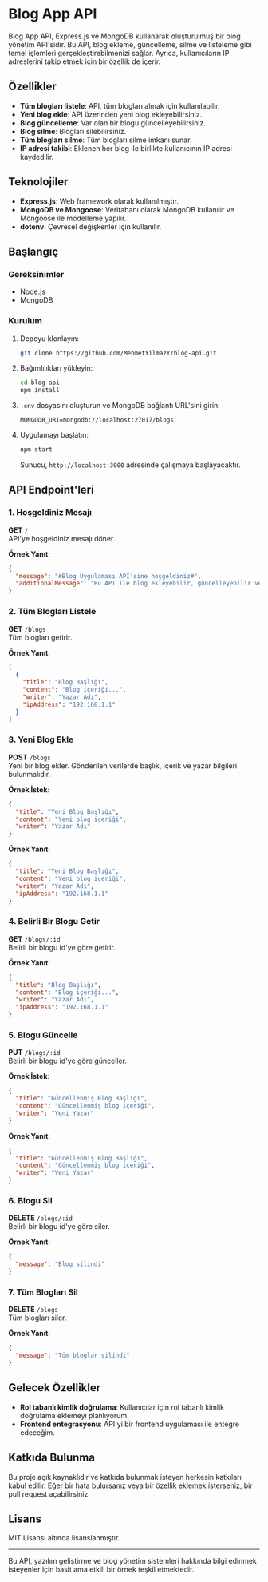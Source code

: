 # Blog App API

Blog App API, Express.js ve MongoDB kullanarak oluşturulmuş bir blog yönetim API'sidir. Bu API, blog ekleme, güncelleme, silme ve listeleme gibi temel işlemleri gerçekleştirebilmenizi sağlar. Ayrıca, kullanıcıların IP adreslerini takip etmek için bir özellik de içerir.

## Özellikler

- **Tüm blogları listele**: API, tüm blogları almak için kullanılabilir.
- **Yeni blog ekle**: API üzerinden yeni blog ekleyebilirsiniz.
- **Blog güncelleme**: Var olan bir blogu güncelleyebilirsiniz.
- **Blog silme**: Blogları silebilirsiniz.
- **Tüm blogları silme**: Tüm blogları silme imkanı sunar.
- **IP adresi takibi**: Eklenen her blog ile birlikte kullanıcının IP adresi kaydedilir.

## Teknolojiler

- **Express.js**: Web framework olarak kullanılmıştır.
- **MongoDB ve Mongoose**: Veritabanı olarak MongoDB kullanılır ve Mongoose ile modelleme yapılır.
- **dotenv**: Çevresel değişkenler için kullanılır.

## Başlangıç

### Gereksinimler

- Node.js
- MongoDB

### Kurulum

1. Depoyu klonlayın:

   ```bash
   git clone https://github.com/MehmetYilmazY/blog-api.git
   ```

2. Bağımlılıkları yükleyin:

   ```bash
   cd blog-api
   npm install
   ```

3. `.env` dosyasını oluşturun ve MongoDB bağlantı URL'sini girin:

   ```env
   MONGODB_URI=mongodb://localhost:27017/blogs
   ```

4. Uygulamayı başlatın:

   ```bash
   npm start
   ```

   Sunucu, `http://localhost:3000` adresinde çalışmaya başlayacaktır.

## API Endpoint'leri

### 1. Hoşgeldiniz Mesajı

**GET** `/`  
API'ye hoşgeldiniz mesajı döner.

**Örnek Yanıt**:
```json
{
  "message": "#Blog Uygulaması API'sine hoşgeldiniz#",
  "additionalMessage": "Bu API ile blog ekleyebilir, güncelleyebilir ve silebilirsiniz. İlgili sayfalara sorgu atarak devam edin..."
}
```

### 2. Tüm Blogları Listele

**GET** `/blogs`  
Tüm blogları getirir.

**Örnek Yanıt**:
```json
[
  {
    "title": "Blog Başlığı",
    "content": "Blog içeriği...",
    "writer": "Yazar Adı",
    "ipAddress": "192.168.1.1"
  }
]
```

### 3. Yeni Blog Ekle

**POST** `/blogs`  
Yeni bir blog ekler. Gönderilen verilerde başlık, içerik ve yazar bilgileri bulunmalıdır.

**Örnek İstek**:
```json
{
  "title": "Yeni Blog Başlığı",
  "content": "Yeni blog içeriği",
  "writer": "Yazar Adı"
}
```

**Örnek Yanıt**:
```json
{
  "title": "Yeni Blog Başlığı",
  "content": "Yeni blog içeriği",
  "writer": "Yazar Adı",
  "ipAddress": "192.168.1.1"
}
```

### 4. Belirli Bir Blogu Getir

**GET** `/blogs/:id`  
Belirli bir blogu id'ye göre getirir.

**Örnek Yanıt**:
```json
{
  "title": "Blog Başlığı",
  "content": "Blog içeriği...",
  "writer": "Yazar Adı",
  "ipAddress": "192.168.1.1"
}
```

### 5. Blogu Güncelle

**PUT** `/blogs/:id`  
Belirli bir blogu id'ye göre günceller.

**Örnek İstek**:
```json
{
  "title": "Güncellenmiş Blog Başlığı",
  "content": "Güncellenmiş blog içeriği",
  "writer": "Yeni Yazar"
}
```

**Örnek Yanıt**:
```json
{
  "title": "Güncellenmiş Blog Başlığı",
  "content": "Güncellenmiş blog içeriği",
  "writer": "Yeni Yazar"
}
```

### 6. Blogu Sil

**DELETE** `/blogs/:id`  
Belirli bir blogu id'ye göre siler.

**Örnek Yanıt**:
```json
{
  "message": "Blog silindi"
}
```

### 7. Tüm Blogları Sil

**DELETE** `/blogs`  
Tüm blogları siler.

**Örnek Yanıt**:
```json
{
  "message": "Tüm bloglar silindi"
}
```

## Gelecek Özellikler

- **Rol tabanlı kimlik doğrulama**: Kullanıcılar için rol tabanlı kimlik doğrulama eklemeyi planlıyorum.
- **Frontend entegrasyonu**: API'yi bir frontend uygulaması ile entegre edeceğim.

## Katkıda Bulunma

Bu proje açık kaynaklıdır ve katkıda bulunmak isteyen herkesin katkıları kabul edilir. Eğer bir hata bulursanız veya bir özellik eklemek isterseniz, bir pull request açabilirsiniz.

## Lisans

MIT Lisansı altında lisanslanmıştır.

---

Bu API, yazılım geliştirme ve blog yönetim sistemleri hakkında bilgi edinmek isteyenler için basit ama etkili bir örnek teşkil etmektedir.
